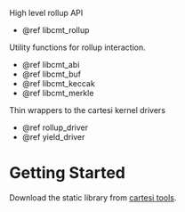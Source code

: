 High level rollup API

- @ref libcmt\_rollup

Utility functions for rollup interaction.

- @ref libcmt\_abi
- @ref libcmt\_buf
- @ref libcmt\_keccak
- @ref libcmt\_merkle

Thin wrappers to the cartesi kernel drivers

- @ref rollup\_driver
- @ref yield\_driver

# Getting Started

Download the static library from [cartesi tools](https://github.com/cartesi/machine-emulator-tools/).
